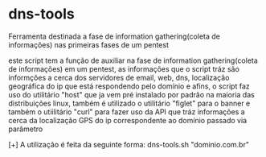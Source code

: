 # dns-tools
Ferramenta destinada a fase de information gathering(coleta de informações) nas primeiras fases de um pentest

este script tem a função de auxiliar na fase de information gathering(coleta de informações) em um pentest, as informações que o script tráz são informções a cerca dos servidores de email, web, dns, localização geográfica do ip que está respondendo pelo domínio e afins, o script faz uso do utilitário "host" que ja vem pré instalado por padrão na maioria das distribuições linux, também é utilizado o utilitário "figlet" para o banner e também o utiilitário "curl" para fazer uso da API que tráz informações a cerca da localização GPS do ip correspondente ao domínio passado via parâmetro

[+] A utilização é feita da seguinte forma: dns-tools.sh "dominio.com.br"
